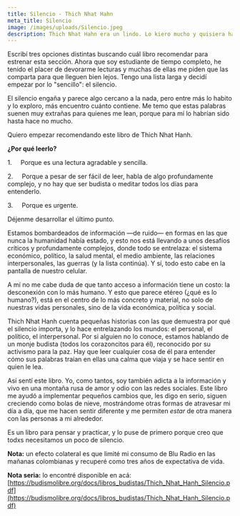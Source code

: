 ```yaml
---
title: Silencio - Thich Nhat Hahn
meta_title: Silencio
image: /images/uploads/Silencio.jpeg
description: Thich Nhat Hahn era un lindo. Lo kiero mucho y quisiera haber meditado con él.
---
```

Escribí tres opciones distintas buscando cuál libro recomendar para estrenar esta sección. Ahora que soy estudiante de tiempo completo, he tenido el placer de devorarme lecturas y muchas de ellas me piden que las comparta para que lleguen bien lejos. Tengo una lista larga y decidí empezar por lo "sencillo": el silencio.

El silencio engaña y parece algo cercano a la nada, pero entre más lo habito y lo exploro, más encuentro cuánto contiene. Me temo que estas palabras suenen muy extrañas para quienes me lean, porque para mí lo habrían sido hasta hace no mucho. 

Quiero empezar recomendando este libro de Thich Nhat Hanh.

**¿Por qué leerlo?**

1.     Porque es una lectura agradable y sencilla.

2.     Porque a pesar de ser fácil de leer, habla de algo profundamente complejo, y no hay que ser budista o meditar todos los días para entenderlo.

3.     Porque es urgente.

Déjenme desarrollar el último punto.

Estamos bombardeados de información —de ruido— en formas en las que nunca la humanidad había estado, y esto nos está llevando a unos desafíos críticos y profundamente complejos, donde todo se entrelaza: el sistema económico, político, la salud mental, el medio ambiente, las relaciones interpersonales, las guerras (y la lista continúa). Y sí, todo esto cabe en la pantalla de nuestro celular.

A mí no me cabe duda de que tanto acceso a información tiene un costo: la desconexión con lo más humano. Y esto que parece etéreo (¿qué es lo humano?), está en el centro de lo más concreto y material, no solo de nuestras vidas personales, sino de la vida económica, política y social.

Thich Nhat Hanh cuenta pequeñas historias con las que demuestra por qué el silencio importa, y lo hace entrelazando los mundos: el personal, el político, el interpersonal. Por si alguien no lo conoce, estamos hablando de un monje budista (todos los corazoncitos para él), reconocido por su activismo para la paz. Hay que leer cualquier cosa de él para entender cómo sus palabras traían en ellas una calma que viaja y se hace sentir en quien le lea.

Así sentí este libro. Yo, como tantos, soy también adicta a la información y vivo en una montaña rusa de amor y odio con las redes sociales. Este libro me ayudó a implementar pequeños cambios que, les digo en serio, siguen creciendo como bolas de nieve, mostrándome otras formas de atravesar mi día a día, que me hacen sentir diferente y me permiten _estar_ de otra manera con las personas a mi alrededor.

Es un libro para pensar y practicar, y lo puse de primero porque creo que todxs necesitamos un poco de silencio.

**Nota:** un efecto colateral es que limité mi consumo de Blu Radio en las mañanas colombianas y recuperé como tres años de expectativa de vida.

**Nota seria:** lo encontré disponible en acá: [https://budismolibre.org/docs/libros_budistas/Thich_Nhat_Hanh_Silencio.pdf](https://budismolibre.org/docs/libros_budistas/Thich_Nhat_Hanh_Silencio.pdf)
